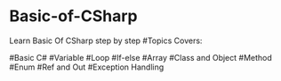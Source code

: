 # Basic-of-CSharp
Learn Basic Of CSharp step by step
#Topics Covers:

  #Basic C#
  #Variable
  #Loop
  #If-else
  #Array
  #Class and Object
  #Method
  #Enum
  #Ref and Out
  #Exception Handling

